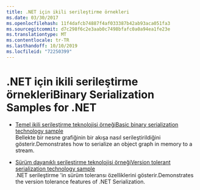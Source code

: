 ```yaml
---
title: .NET için ikili serileştirme örnekleri
ms.date: 03/30/2017
ms.openlocfilehash: 11f4dafcb74887f4af033387b42ab93aca051fa3
ms.sourcegitcommit: d7c298f6c2e3aab0c7498bfafc0a0a94ea1fe23e
ms.translationtype: MT
ms.contentlocale: tr-TR
ms.lasthandoff: 10/10/2019
ms.locfileid: "72250399"
---
```

# <a name="binary-serialization-samples-for-net"></a><span data-ttu-id="f2294-102">.NET için ikili serileştirme örnekleri</span><span class="sxs-lookup"><span data-stu-id="f2294-102">Binary Serialization Samples for .NET</span></span>

* [<span data-ttu-id="f2294-103">Temel ikili serileştirme teknolojisi örneği</span><span class="sxs-lookup"><span data-stu-id="f2294-103">Basic binary serialization technology sample</span></span>](../../../docs/standard/serialization/basic-serialization-technology-sample.md)  
 <span data-ttu-id="f2294-104">Bellekte bir nesne grafiğinin bir akışa nasıl serileştirildiğini gösterir.</span><span class="sxs-lookup"><span data-stu-id="f2294-104">Demonstrates how to serialize an object graph in memory to a stream.</span></span>  
  
* [<span data-ttu-id="f2294-105">Sürüm dayanıklı serileştirme teknolojisi örneği</span><span class="sxs-lookup"><span data-stu-id="f2294-105">Version tolerant serialization technology sample</span></span>](../../../docs/standard/serialization/version-tolerant-serialization-technology-sample.md)  
 <span data-ttu-id="f2294-106">.NET serileştirme 'in sürüm toleransı özelliklerini gösterir.</span><span class="sxs-lookup"><span data-stu-id="f2294-106">Demonstrates the version tolerance features of .NET Serialization.</span></span>  
